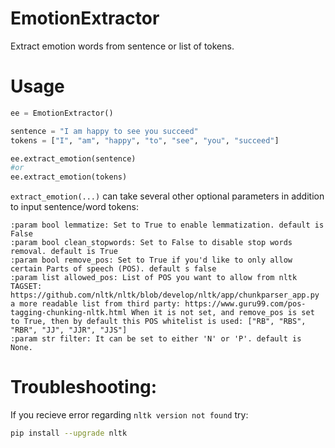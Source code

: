# EmotionExtractor
Extract emotion words from sentence or list of tokens.

# Usage
```python
ee = EmotionExtractor()

sentence = "I am happy to see you succeed"
tokens = ["I", "am", "happy", "to", "see", "you", "succeed"]

ee.extract_emotion(sentence)
#or 
ee.extract_emotion(tokens)
```

`extract_emotion(...)` can take several other optional parameters in addition to input sentence/word tokens:

```
:param bool lemmatize: Set to True to enable lemmatization. default is False
:param bool clean_stopwords: Set to False to disable stop words removal. default is True
:param bool remove_pos: Set to True if you'd like to only allow certain Parts of speech (POS). default s false
:param list allowed_pos: List of POS you want to allow from nltk TAGSET: https://github.com/nltk/nltk/blob/develop/nltk/app/chunkparser_app.py
a more readable list from third party: https://www.guru99.com/pos-tagging-chunking-nltk.html When it is not set, and remove_pos is set to True, then by default this POS whitelist is used: ["RB", "RBS", "RBR", "JJ", "JJR", "JJS"]
:param str filter: It can be set to either 'N' or 'P'. default is None.
```


# Troubleshooting:
If you recieve error regarding `nltk version not found` try:

```bash
pip install --upgrade nltk
```



